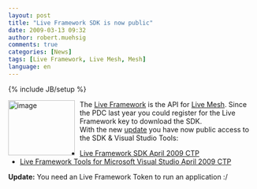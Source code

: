 ```yaml
---
layout: post
title: "Live Framework SDK is now public"
date: 2009-03-13 09:32
author: robert.muehsig
comments: true
categories: [News]
tags: [Live Framework, Live Mesh, Mesh]
language: en
---
```

{% include JB/setup %}
<p><a href="{{BASE_PATH}}/assets/wp-images-en/image77.png"><img style="border-right-width: 0px; margin: 0px 10px 0px 0px; border-top-width: 0px; border-bottom-width: 0px; border-left-width: 0px" border="0" alt="image" align="left" src="{{BASE_PATH}}/assets/wp-images-en/image-thumb88.png" width="135" height="112" /></a>The <a href="http://dev.live.com/liveframework/">Live Framework</a> is the API for <a href="http://www.mesh.com">Live Mesh</a>. Since the PDC last year you could register for the Live Framework key to download the SDK.     <br />With the new <a href="http://blogs.msdn.com/liveframework/archive/2009/03/11/live-framework-updated.aspx">update</a> you have now public access to the SDK &amp; Visual Studio Tools:</p>  <ul>   <li><a href="http://www.microsoft.com/downloads/details.aspx?displaylang=en&amp;FamilyID=3dd6e663-b4d9-44e3-971c-101325e39413">Live Framework SDK April 2009 CTP</a> </li>    <li><a href="http://www.microsoft.com/downloads/details.aspx?displaylang=en&amp;FamilyID=4257c275-be72-4af8-b2f0-1e01c67fb8bf">Live Framework Tools for Microsoft Visual Studio April 2009 CTP</a> </li> </ul>
<p><strong>Update:</strong> You need an Live Framework Token to run an application :/</p>
